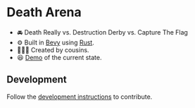 # Death Arena

- 🚘 Death Really vs. Destruction Derby vs. Capture The Flag
- ⚙️ Built in [Bevy](https://bevyengine.org/) using [Rust](https://www.rust-lang.org/).
- 🧑‍🤝‍🧑 Created by cousins.
- 😆 [Demo](https://webbertakken.github.io/death-arena/) of the current state. 

## Development

Follow the [development instructions](DEVELOPMENT.md) to contribute.
